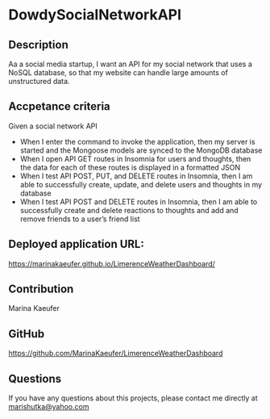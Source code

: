 # DowdySocialNetworkAPI

## Description

Aa a social media startup, I want an API for my social network that uses a NoSQL database, so that my website can handle large amounts of unstructured data.

## Accpetance criteria
Given a social network API
* When I enter the command to invoke the application, then my server is started and the Mongoose models are synced to the MongoDB database
* When I open API GET routes in Insomnia for users and thoughts, then the data for each of these routes is displayed in a formatted JSON
* When I test API POST, PUT, and DELETE routes in Insomnia, then I am able to successfully create, update, and delete users and thoughts in my database
* When I test API POST and DELETE routes in Insomnia, then I am able to successfully create and delete reactions to thoughts and add and remove friends to a user’s friend list


## Deployed application URL:

https://marinakaeufer.github.io/LimerenceWeatherDashboard/

## Contribution

Marina Kaeufer

## GitHub

https://github.com/MarinaKaeufer/LimerenceWeatherDashboard

## Questions 

If you have any questions about this projects, please contact me directly at marishutka@yahoo.com
